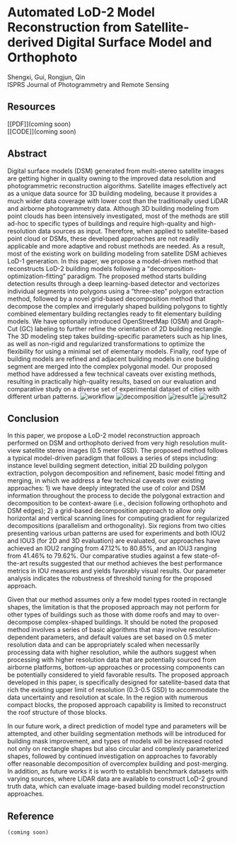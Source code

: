 # Automated LoD-2 Model Reconstruction from Satellite-derived Digital Surface Model and Orthophoto
Shengxi, Gui, Rongjun, Qin  
ISPRS Journal of Photogrammetry and Remote Sensing
## Resources
[[PDF]](coming soon)  
[[CODE]](coming soon)  
## Abstract
Digital surface models (DSM) generated from multi-stereo satellite images are getting higher in quality owning to the improved data resolution and photogrammetric reconstruction algorithms. Satellite images effectively act as a unique data source for 3D building modeling, because it provides a much wider data coverage with lower cost than the traditionally used LiDAR and airborne photogrammetry data. Although 3D building modeling from point clouds has been intensively investigated, most of the methods are still ad-hoc to specific types of buildings and require high-quality and high-resolution data sources as input. Therefore, when applied to satellite-based point cloud or DSMs, these developed approaches are not readily applicable and more adaptive and robust methods are needed. As a result, most of the existing work on building modeling from satellite DSM achieves LoD-1 generation. In this paper, we propose a model-driven method that reconstructs LoD-2 building models following a "decomposition-optimization-fitting” paradigm. The proposed method starts building detection results through a deep learning-based detector and vectorizes individual segments into polygons using a “three-step” polygon extraction method, followed by a novel grid-based decomposition method that decompose the complex and irregularly shaped building polygons to tightly combined elementary building rectangles ready to fit elementary building models. We have optionally introduced OpenStreetMap (OSM) and Graph-Cut (GC) labeling to further refine the orientation of 2D building rectangle. The 3D modeling step takes building-specific parameters such as hip lines, as well as non-rigid and regularized transformations to optimize the flexibility for using a minimal set of elementary models. Finally, roof type of building models are refined and adjacent building models in one building segment are merged into the complex polygonal model. Our proposed method have addressed a few technical caveats over existing methods, resulting in practically high-quality results, based on our evaluation and comparative study on a diverse set of experimental dataset of cities with different urban patterns.
![workflow](https://user-images.githubusercontent.com/28346807/131371730-d22b7783-56aa-471c-b5aa-89858c9bd576.png)
![decomposition](https://user-images.githubusercontent.com/28346807/131371807-556fedbe-f7f6-4220-9814-0387d6a4678a.png)
![result1e](https://user-images.githubusercontent.com/28346807/131372200-ce1b5e2d-8382-4737-9491-1bda18c811c8.png)
![result2](https://user-images.githubusercontent.com/28346807/131372209-6319ef48-f592-4548-ad06-f5c28abeba5d.png)

## Conclusion
In this paper, we propose a LoD-2 model reconstruction approach performed on DSM and orthophoto derived from very high resolution mulit-view satellite stereo images (0.5 meter GSD). The proposed method follows a typical model-driven paradigm that follows a series of steps including: instance level building segment detection, initial 2D building polygon extraction, polygon decomposition and refinement, basic model fitting and merging, in which we address a few technical caveats over existing approaches: 1) we have deeply integrated the use of color and DSM information throughout the process to decide the polygonal extraction and decomposition to be context-aware (i.e., decision following orthophoto and DSM edges); 2) a grid-based decomposition approach to allow only horizontal and vertical scanning lines for computing gradient for regularized decompositions (parallelism and orthogonality). Six regions from two cities presenting various urban patterns are used for experiments and both IOU2 and IOU3 (for 2D and 3D evaluation) are evaluated, our approaches have achieved an IOU2 ranging from 47.12% to 80.85%, and an IOU3 ranging from 41.46% to 79.62%. Our comparative studies against a few state-of-the-art results suggested that our method achieves the best performance metrics in IOU measures and yields favorably visual results. Our parameter analysis indicates the robustness of threshold tuning for the proposed approach.

Given that our method assumes only a few model types rooted in rectangle shapes, the limitation is that the proposed approach may not perform for other types of buildings such as those with dome roofs and may to over-decompose complex-shaped buildings. It should be noted the proposed method involves a series of basic algorithms that may involve resolution-dependent parameters, and default values are set based on 0.5 meter resolution data and can be appropriately scaled when necessarily processing data with higher resolution, while the authors suggest when processing with higher resolution data that are potentially sourced from airborne platforms, bottom-up approaches or processing components can be potentially considered to yield favorable results. The proposed approach developed in this paper, is specifically designed for satellite-based data that rich the existing upper limit of resolution (0.3-0.5 GSD) to accommodate the data uncertainty and resolution at scale. In the region with numerous compact blocks, the proposed approach capability is limited to reconstruct the roof structure of those blocks.

In our future work, a direct prediction of model type and parameters will be attempted, and other building segmentation methods will be introduced for building mask improvement, and types of models will be increased rooted not only on rectangle shapes but also circular and complexly parameterized shapes, followed by continued investigation on approaches to favorably offer reasonable decomposition of overcomplex building and post-merging. In addition, as future works it is worth to establish benchmark datasets with varying sources, where LiDAR data are available to construct LoD-2 ground truth data, which can evaluate image-based building model reconstruction approaches.

## Reference
    (coming soon)
